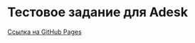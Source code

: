 # Тестовое задание для Adesk

[Ссылка на GitHub Pages](https://dmitry-kovalev-dev.github.io/adesk_test/)
